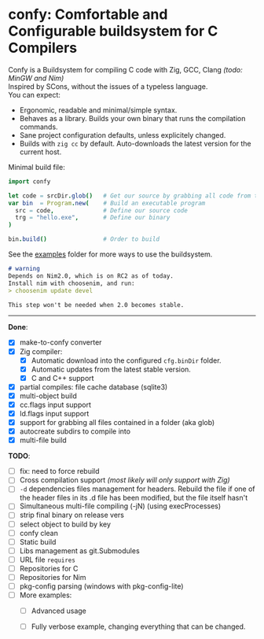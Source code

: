 # confy: Comfortable and Configurable buildsystem for C Compilers
Confy is a Buildsystem for compiling C code with Zig, GCC, Clang  _(todo: MinGW and Nim)_  
Inspired by SCons, without the issues of a typeless language.  
You can expect: 
- Ergonomic, readable and minimal/simple syntax.  
- Behaves as a library. Builds your own binary that runs the compilation commands.  
- Sane project configuration defaults, unless explicitely changed.   
- Builds with `zig cc` by default. Auto-downloads the latest version for the current host.  

Minimal build file:
```nim
import confy

let code = srcDir.glob()   # Get our source by grabbing all code from the `srcDir` folder
var bin  = Program.new(    # Build an executable program
  src = code,              # Define our source code
  trg = "hello.exe",       # Define our binary
)

bin.build()                # Order to build
```
See the [examples](./examples) folder for more ways to use the buildsystem.


```md
# warning
Depends on Nim2.0, which is on RC2 as of today.
Install nim with choosenim, and run:
> choosenim update devel

This step won't be needed when 2.0 becomes stable.
```

---
**Done**:
- [x] make-to-confy converter
- [x] Zig compiler:
  - [x] Automatic download into the configured `cfg.binDir` folder.
  - [x] Automatic updates from the latest stable version.
  - [x] C and C++ support
- [x] partial compiles: file cache database (sqlite3)
- [x] multi-object build
- [x] cc.flags input support
- [x] ld.flags input support
- [x] support for grabbing all files contained in a folder (aka glob)
- [x] autocreate subdirs to compile into
- [x] multi-file build

**TODO**:
- [ ] fix: need to force rebuild
- [ ] Cross compilation support _(most likely will only support with Zig)_
- [ ] `-d` dependencies files management for headers.
      Rebuild the file if one of the header files in its .d file has been modified, but the file itself hasn't
- [ ] Simultaneous multi-file compiling (-jN)  (using execProcesses)
- [ ] strip final binary on release vers
- [ ] select object to build by key
- [ ] confy clean
- [ ] Static build
- [ ] Libs management as git.Submodules
- [ ] URL file `requires`
- [ ] Repositories for C
- [ ] Repositories for Nim
- [ ] pkg-config parsing  (windows with pkg-config-lite)
- [ ] More examples:
  - [ ] Advanced usage
  - [ ] Fully verbose example, changing everything that can be changed.

